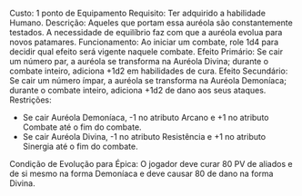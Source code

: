 Custo: 1 ponto de Equipamento
Requisito: Ter adquirido a habilidade Humano.
Descrição: Aqueles que portam essa auréola são constantemente testados. A necessidade de equilíbrio faz com que a auréola evolua para novos patamares.
Funcionamento: Ao iniciar um combate, role 1d4 para decidir qual efeito será vigente naquele combate.
Efeito Primário: Se cair um número par, a auréola se transforma na Auréola Divina; durante o combate inteiro, adiciona +1d2 em habilidades de cura.
Efeito Secundário: Se cair um número ímpar, a auréola se transforma na Auréola Demoníaca; durante o combate inteiro, adiciona +1d2 de dano aos seus ataques.
Restrições:
- Se cair Auréola Demoníaca, -1 no atributo Arcano e +1 no atributo Combate até o fim do combate.
- Se cair Auréola Divina, -1 no atributo Resistência e +1 no atributo Sinergia até o fim do combate.

Condição de Evolução para Épica: O jogador deve curar 80 PV de aliados e de si mesmo na forma Demoníaca e deve causar 80 de dano na forma Divina.
